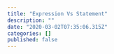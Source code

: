 ```yaml
---
title: "Expression Vs Statement"
description: ""
date: "2020-03-02T07:35:06.315Z"
categories: []
published: false
---
```



